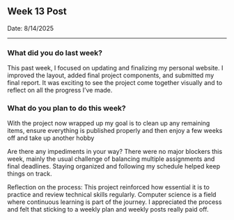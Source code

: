 ## Week 13 Post 

Date: 8/14/2025

---
### What did you do last week?
This past week, I focused on updating and finalizing my personal website. I improved the layout, added final project components, and submitted my final report. It was exciting to see the project come together visually and to reflect on all the progress I’ve made.

### What do you plan to do this week?
With the project now wrapped up my goal is to clean up any remaining items, ensure everything is published properly and then enjoy a few weeks off and take up another hobby

Are there any impediments in your way?
There were no major blockers this week, mainly the usual challenge of balancing multiple assignments and final deadlines. Staying organized and following my schedule helped keep things on track.

Reflection on the process:
This project reinforced how essential it is to practice and review technical skills regularly. Computer science is a field where continuous learning is part of the journey. I appreciated the process and felt that sticking to a weekly plan and weekly posts really paid off. 
